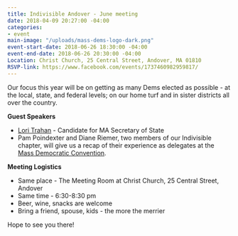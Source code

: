 ```yaml
---
title: Indivisible Andover - June meeting
date: 2018-04-09 20:27:00 -04:00
categories:
- event
main-image: "/uploads/mass-dems-logo-dark.png"
event-start-date: 2018-06-26 18:30:00 -04:00
event-end-date: 2018-06-26 20:30:00 -04:00
Location: Christ Church, 25 Central Street, Andover, MA 01810
RSVP-link: https://www.facebook.com/events/1737460982959817/
---
```


Our focus this year will be on getting as many Dems elected as possible - at the local, state, and federal levels; on our home turf and in sister districts all over the country. 

**Guest Speakers**
* [Lori Trahan](https://loritrahan.com/) - Candidate for MA Secretary of State
* Pam Poindexter and Diane Riemer, two members of our Indivisible chapter, will give us a recap of their experience as delegates at the [Mass Democratic Convention](https://massdems.org/convention/).

**Meeting Logistics**
* Same place - The Meeting Room at Christ Church, 25 Central Street, Andover
* Same time - 6:30-8:30 pm
* Beer, wine, snacks are welcome 
* Bring a friend, spouse, kids - the more the merrier

Hope to see you there!